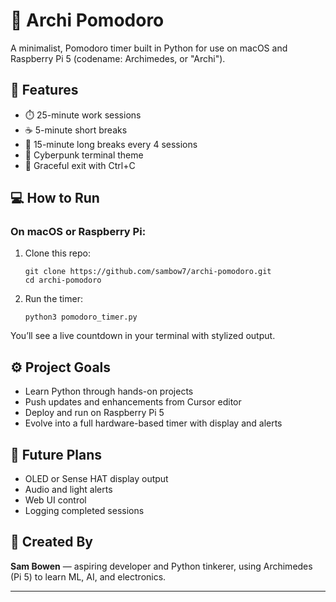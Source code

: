 # 🧠 Archi Pomodoro

A minimalist, Pomodoro timer built in Python for use on macOS and Raspberry Pi 5 (codename: Archimedes, or "Archi").

## 🍅 Features

- ⏱️ 25-minute work sessions
- ☕ 5-minute short breaks
- 🌴 15-minute long breaks every 4 sessions
- 🧬 Cyberpunk terminal theme
- 🛑 Graceful exit with Ctrl+C

## 💻 How to Run

### On macOS or Raspberry Pi:

1. Clone this repo:
   ```
   git clone https://github.com/sambow7/archi-pomodoro.git
   cd archi-pomodoro
   ```

2. Run the timer:
   ```
   python3 pomodoro_timer.py
   ```

You’ll see a live countdown in your terminal with stylized output.

## ⚙️ Project Goals

- Learn Python through hands-on projects
- Push updates and enhancements from Cursor editor
- Deploy and run on Raspberry Pi 5
- Evolve into a full hardware-based timer with display and alerts

## 🚀 Future Plans

- OLED or Sense HAT display output
- Audio and light alerts
- Web UI control
- Logging completed sessions

## 🧪 Created By

**Sam Bowen** — aspiring developer and Python tinkerer, using Archimedes (Pi 5) to learn ML, AI, and electronics.

---
